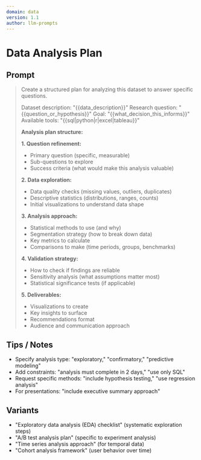 ```yaml
---
domain: data
version: 1.1
author: llm-prompts
---
```


# Data Analysis Plan

## Prompt
> Create a structured plan for analyzing this dataset to answer specific questions.
>
> Dataset description: "{{data_description}}"
> Research question: "{{question_or_hypothesis}}"
> Goal: "{{what_decision_this_informs}}"
> Available tools: "{{sql|python|r|excel|tableau}}"
>
> **Analysis plan structure:**
>
> **1. Question refinement:**
> - Primary question (specific, measurable)
> - Sub-questions to explore
> - Success criteria (what would make this analysis valuable)
>
> **2. Data exploration:**
> - Data quality checks (missing values, outliers, duplicates)
> - Descriptive statistics (distributions, ranges, counts)
> - Initial visualizations to understand data shape
>
> **3. Analysis approach:**
> - Statistical methods to use (and why)
> - Segmentation strategy (how to break down data)
> - Key metrics to calculate
> - Comparisons to make (time periods, groups, benchmarks)
>
> **4. Validation strategy:**
> - How to check if findings are reliable
> - Sensitivity analysis (what assumptions matter most)
> - Statistical significance tests (if applicable)
>
> **5. Deliverables:**
> - Visualizations to create
> - Key insights to surface
> - Recommendations format
> - Audience and communication approach
>
## Tips / Notes
- Specify analysis type: "exploratory," "confirmatory," "predictive modeling"
- Add constraints: "analysis must complete in 2 days," "use only SQL"
- Request specific methods: "include hypothesis testing," "use regression analysis"
- For presentations: "include executive summary approach"
## Variants
- "Exploratory data analysis (EDA) checklist" (systematic exploration steps)
- "A/B test analysis plan" (specific to experiment analysis)
- "Time series analysis approach" (for temporal data)
- "Cohort analysis framework" (user behavior over time)
